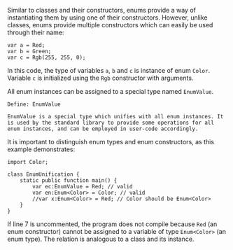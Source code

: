 Similar to classes and their constructors, enums provide a way of instantiating them by using one of their constructors. However, unlike classes, enums provide multiple constructors which can easily be used through their name:

```
var a = Red;
var b = Green;
var c = Rgb(255, 255, 0);
```
In this code, the type of variables `a`, `b` and `c` is instance of enum `Color`. Variable `c` is initialized using the `Rgb` constructor with arguments.

All enum instances can be assigned to a special type named `EnumValue`.
```
Define: EnumValue

EnumValue is a special type which unifies with all enum instances. It is used by the standard library to provide some operations for all enum instances, and can be employed in user-code accordingly.
```

It is important to distinguish enum types and enum constructors, as this example demonstrates:

```
import Color;

class EnumUnification {
	static public function main() {
		var ec:EnumValue = Red; // valid
		var en:Enum<Color> = Color; // valid
		//var x:Enum<Color> = Red; // Color should be Enum<Color>
	}
}
```
If line 7 is uncommented, the program does not compile because `Red` (an enum constructor) cannot be assigned to a variable of type `Enum<Color>` (an enum type). The relation is analogous to a class and its instance.